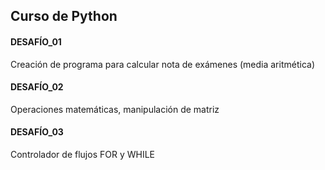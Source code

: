## Curso de Python

#### DESAFÍO_01
Creación de programa para calcular nota de exámenes (media aritmética)

#### DESAFÍO_02
Operaciones matemáticas, manipulación de matriz


#### DESAFÍO_03
Controlador de flujos FOR y WHILE
